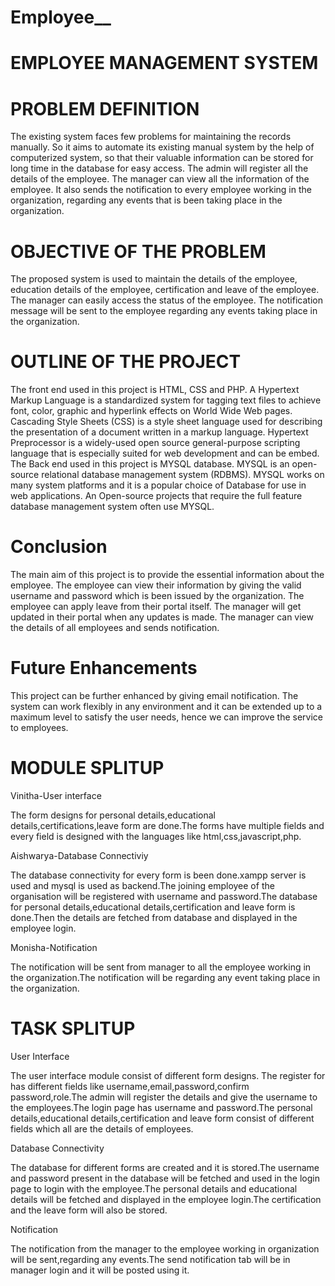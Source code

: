 # Employee__
# EMPLOYEE MANAGEMENT SYSTEM
# PROBLEM DEFINITION
The existing system faces few problems for maintaining the records manually. So it aims to automate its existing manual system by the help of computerized system, so that their valuable information can be stored for long time in the database for easy access. The admin will register all the details of the employee. The manager can view all the information of the employee. It also sends the notification to every employee working in the organization, regarding any events that is been taking place in the organization.

# OBJECTIVE OF THE PROBLEM 
The proposed system is used to maintain the details of the employee, education details of the employee, certification and leave of the employee. The manager can easily access the status of the employee. The notification message will be sent to the employee regarding any events taking place in the organization.

# OUTLINE OF THE PROJECT 
The front end used in this project is HTML, CSS and PHP. A Hypertext Markup Language is a standardized system for tagging text files to achieve font, color, graphic and hyperlink effects on World Wide Web pages. Cascading Style Sheets (CSS) is a style sheet language used for describing the presentation of a document written in a markup language. Hypertext Preprocessor is a widely-used open source general-purpose scripting language that is especially suited for web development and can be embed. The Back end used in this project is MYSQL database. MYSQL is an open-source relational database management system (RDBMS). MYSQL works on many system platforms and it is a popular choice of Database for use in web applications. An Open-source projects that require the full feature database management system often use MYSQL.

# Conclusion
The main aim of this project is to provide the essential information about the employee. The employee can view their information by giving the valid username and password which is been issued by the organization. The employee can apply leave from their portal itself. The manager will get updated in their portal when any updates is made. The manager can view the details of all employees and sends notification.

# Future Enhancements
This project can be further enhanced by giving email notification. The system can work flexibly in any environment and it can be extended up to a maximum level to satisfy the user needs, hence we can improve the service to employees.

# MODULE SPLITUP
Vinitha-User interface

The form designs for personal details,educational details,certifications,leave form are done.The forms have multiple fields and every field is designed with the languages like html,css,javascript,php.

Aishwarya-Database Connectiviy

The database connectivity for every form is been done.xampp server is used and mysql is used as backend.The joining employee of the organisation will be registered with username and password.The database for personal details,educational details,certification and leave form is done.Then the details are fetched from database and displayed in the employee login.

Monisha-Notification

The notification will be sent from manager to all the employee working in the organization.The notification will be regarding any event taking place in the organization.

# TASK SPLITUP

User Interface

The user interface module consist of different form designs. The register for has different fields like username,email,password,confirm password,role.The admin will register the details and give the username to the employees.The login page has username and password.The personal details,educational details,certification and leave form consist of different fields which all are the details of employees.

Database Connectivity

The database for different forms are created and it is stored.The username and password present in the database will be fetched and used in the login page to login with the employee.The personal details and educational details will be fetched and displayed in the employee login.The certification and the leave form will also be stored.

Notification

The notification from the manager to the employee working in organization will be sent,regarding any events.The send notification tab will be in manager login and it will be posted using it.




